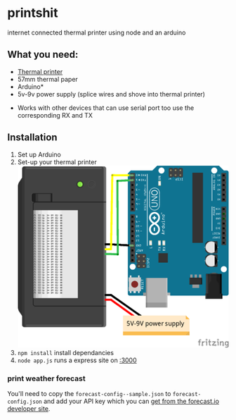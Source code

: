 # printshit

internet connected thermal printer using node and an arduino

## What you need:

+ [Thermal printer](http://www.hobbytronics.co.uk/thermal-printer)
+ 57mm thermal paper
+ Arduino*
+ 5v-9v power supply (splice wires and shove into thermal printer)

* Works with other devices that can use serial port too use the corresponding RX and TX

## Installation

1. Set up Arduino
2. Set-up your thermal printer ![Visual set-up](/images/setup.png)
3. `npm install` install dependancies
4. `node app.js` runs a express site on [:3000](http://localhost:3000)

### print weather forecast

You'll need to copy the `forecast-config--sample.json` to `forecast-config.json` and add your API key which you can [get from the forecast.io developer site](https://developer.forecast.io/).

